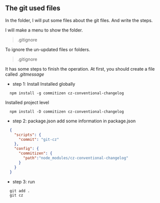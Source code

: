 ## The git used files

In the folder, I will put some files about the git files. And write the steps.

I will make a menu to show the folder.

> .gitignore

To ignore the un-updated files or folders.

> .gitignore

It has some steps to finish the operation. At first, you should create a file called *.gitmessage*

- step 1: Install
Installed globally
``` git
  npm install -g commitizen cz-conventional-changelog
```
Installed project level
``` git
  npm install -D commitizen cz-conventional-changelog
```

- step 2: package.json
add some information in package.json
``` json
  {
    "scripts": {
      "commit": "git-cz"
    },
    "config": {
      "commitizen": {
        "path":"node_modules/cz-conventional-changelog"
      }
    }
  }
```
- step 3: run

``` git
  git add .
  git cz
```